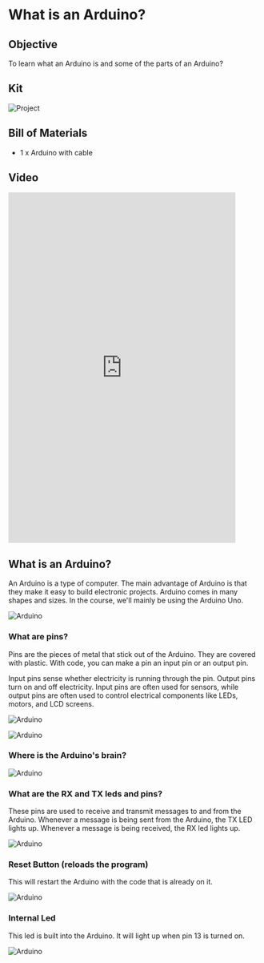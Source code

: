 # What is an Arduino?

## Objective

To learn what an Arduino is and some of the parts of an Arduino?

## Kit

![Project](../assets/what-is-an-arduino/kit.jpg)

## Bill of Materials

- 1 x Arduino with cable

## Video

<iframe width="90%" height="700" src="https://www.youtube.com/embed/JN4ZxnHB62g?rel=0"  frameborder="0" allow="accelerometer; autoplay; clipboard-write; encrypted-media; gyroscope; picture-in-picture" allowfullscreen></iframe>

## What is an Arduino?

An Arduino is a type of computer. The main advantage of Arduino is that they make it easy to build electronic projects. Arduino comes in many shapes and sizes. In the course, we'll mainly be using the Arduino Uno.

![Arduino](../assets/what-is-an-arduino/what-is-an-arduino.jpg)

### What are pins?

Pins are the pieces of metal that stick out of the Arduino. They are covered with plastic. With code, you can make a pin an input pin or an output pin.

Input pins sense whether electricity is running through the pin. Output pins turn on and off electricity. Input pins are often used for sensors, while output pins are often used to control electrical components like LEDs, motors, and LCD screens.

![Arduino](../assets/what-is-an-arduino/arduino-pins.jpg)

![Arduino](../assets/what-is-an-arduino/arduino-pins-without-cover.jpg)

### Where is the Arduino's brain?

![Arduino](../assets/what-is-an-arduino/arduino.jpg)

### What are the RX and TX leds and pins?

These pins are used to receive and transmit messages to and from the Arduino. Whenever a message is being sent from the Arduino, the TX LED lights up. Whenever a message is being received, the RX led lights up.

![Arduino](../assets/what-is-an-arduino/arduino-tx-rx.jpg)

### Reset Button (reloads the program)

This will restart the Arduino with the code that is already on it.

![Arduino](../assets/what-is-an-arduino/arduino-reset-btn.jpg)

### Internal Led

This led is built into the Arduino. It will light up when pin 13 is turned on.

![Arduino](../assets/what-is-an-arduino/led.jpg)
